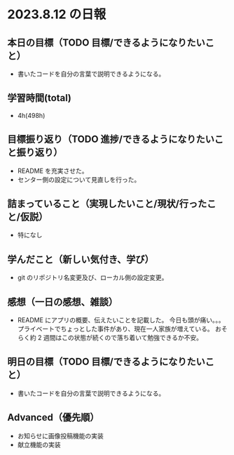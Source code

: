 # 2023.8.12 の日報

## 本日の目標（TODO 目標/できるようになりたいこと）

- 書いたコードを自分の言葉で説明できるようになる。

## 学習時間(total)

- 4h(498h)

## 目標振り返り（TODO 進捗/できるようになりたいこと振り返り）

- README を充実させた。
- センター側の設定について見直しを行った。

## 詰まっていること（実現したいこと/現状/行ったこと/仮説）

- 特になし

## 学んだこと（新しい気付き、学び）

- git のリポジトリ名変更及び、ローカル側の設定変更。

## 感想（一日の感想、雑談）

- README にアプリの概要、伝えたいことを記載した。
  今日も頭が痛い。。。
  プライベートでちょっとした事件があり、現在一人家族が増えている。
  おそらく約 2 週間はこの状態が続くので落ち着いて勉強できるか不安。

## 明日の目標（TODO 目標/できるようになりたいこと）

- 書いたコードを自分の言葉で説明できるようになる。

## Advanced（優先順）

- お知らせに画像投稿機能の実装
- 献立機能の実装
